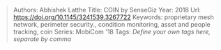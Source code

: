 > Authors: Abhishek Latthe
> Title: COIN by SenseGiz
> Year: 2018
> Url: https://doi.org/10.1145/3241539.3267722
> Keywords: proprietary mesh network, perimeter security., condition monitoring, asset and people tracking, coin
> Series: MobiCom '18
> Tags: *Define your own tags here, separate by comma*
